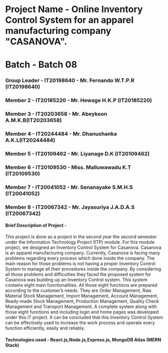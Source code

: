 # Project Name - Online Inventory Control System for an apparel manufacturing company "CASANOVA".

# Batch - Batch 08
### Group Leader - IT20198640 - Mr. Fernando W.T.P.R (IT20198640)
### Member 2 - IT20185220 - Mr. Hewage H.K.P (IT20185220)
### Member 3 - IT20203658 - Mr. Abeykoon A.M.K.B(IT20203658)
### Member 4 - IT20244484 - Mr. Dhanushanka A.K.L(IT20244484)
### Member 5 - IT20109462 - Mr. Liyanage D.K (IT20109462)
### Member 6 - IT20109530 - Miss. Malluwawadu K.T (IT20109530)
### Member 7 - IT20041052 - Mr. Senanayake S.M.H.S (IT20041052)
### Member 8 - IT20067342 - Mr. Jayasuriya J.A.D.A.S (IT20067342)

#### Brief Description of Project -  
This project is done as a project in the second year the second semester under the Information Technology Project (ITP) module. For this module project, we designed an Inventory Control System for Casanova. Casanova is an apparel manufacturing company. Currently, Casanova is facing many problems regarding every process which done inside the company. The main reason for those problems is not having a proper Inventory Control System to manage all their procedures inside the company. By considering all those problems and difficulties they faced the proposed system for Casanova was building up an Inventory Control system. This system contains eight main functionalities. All those eight functions are prepared according to the customer’s needs. They are Order Management, Raw Material Stock Management, Import Management, Account Management, Ready-made Stock Management, Production Management, Quality Check Management and Transport Management. A complete system along with those eight functions and including login and home pages was developed under this IT project. It can be concluded that this Inventory Control System can be effectively used to increase the work process and operate every function efficiently, easily and reliably.

#### Technologies used - React.js,Node.js,Express.js, MongoDB Atlas (MERN Stack)
